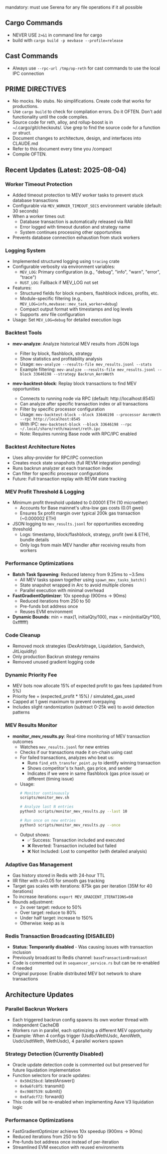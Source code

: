 mandatory: must use Serena for any file operations if it all possible

## Cargo Commands

- NEVER USE `2>&1` in command line for cargo
- build with `cargo build -p mevbase --profile=release`

## Cast Commands

- Always use `--rpc-url /tmp/op-reth` for cast commands to use the local IPC connection

## PRIME DIRECTIVES
- No mocks. No stubs. No simplifications. Create code that works for productions.
- Use `cargo build` to check for compilation errors. Do it OFTEN. Don't add functionality until the code compiles.
- Source code for reth, alloy, and rollup-boost is in ~/.cargo/git/checkouts/.  Use grep to find the source code for a function or struct.
- Document changes to architecture, design, and interfaces into CLAUDE.md
- Refer to this document every time you /compact
- Compile OFTEN.

## Recent Updates (Latest: 2025-08-04)

### Worker Timeout Protection
- Added timeout protection to MEV worker tasks to prevent stuck database transactions
- Configurable via `MEV_WORKER_TIMEOUT_SECS` environment variable (default: 30 seconds)
- When a worker times out:
  - Database transaction is automatically released via RAII
  - Error logged with timeout duration and strategy name
  - System continues processing other opportunities
- Prevents database connection exhaustion from stuck workers

### Logging System
- Implemented structured logging using `tracing` crate
- Configurable verbosity via environment variables:
  - `MEV_LOG`: Primary configuration (e.g., "debug", "info", "warn", "error", "trace")
  - `RUST_LOG`: Fallback if MEV_LOG not set
- Features:
  - Structured fields for block numbers, flashblock indices, profits, etc.
  - Module-specific filtering (e.g., `MEV_LOG=info,mevbase::mev_task_worker=debug`)
  - Compact output format with timestamps and log levels
  - Supports .env file configuration
- Usage: Set `MEV_LOG=debug` for detailed execution logs

### Backtest Tools
- **mev-analyze**: Analyze historical MEV results from JSON logs
  - Filter by block, flashblock, strategy
  - Show statistics and profitability analysis
  - Usage: `mev-analyze --results-file mev_results.jsonl --stats`
  - Example filtering: `mev-analyze --results-file mev_results.jsonl --block 33646198 --strategy Backrun_AeroWeth`

- **mev-backtest-block**: Replay block transactions to find MEV opportunities
  - Connects to running node via RPC (default: http://localhost:8545)
  - Can analyze after specific transaction index or all transactions
  - Filter by specific processor configuration
  - Usage: `mev-backtest-block --block 33646198 --processor AeroWeth --rpc http://localhost:8545`
  - With IPC: `mev-backtest-block --block 33646198 --rpc ~/.local/share/reth/mainnet/reth.ipc`
  - Note: Requires running Base node with RPC/IPC enabled

### Backtest Architecture Notes
- Uses alloy-provider for RPC/IPC connection
- Creates mock state snapshots (full REVM integration pending)
- Runs backrun analyzer at each transaction index
- Can filter for specific processor configurations
- Future: Full transaction replay with REVM state tracking

### MEV Profit Threshold & Logging
- Minimum profit threshold updated to 0.00001 ETH (10 microether)
  - Accounts for Base mainnet's ultra-low gas costs (0.01 gwei)
  - Ensures 5x profit margin over typical 200k gas transaction (~0.000002 ETH)
- JSON logging to `mev_results.jsonl` for opportunities exceeding threshold
  - Logs: timestamp, block/flashblock, strategy, profit (wei & ETH), bundle details
  - Only logs from main MEV handler after receiving results from workers

### Performance Optimizations
- **Batch Task Spawning**: Reduced latency from 9.25ms to ~3.5ms
  - All MEV tasks spawn together using `spawn_mev_tasks_batch()`
  - State snapshot wrapped in Arc to avoid multiple clones
  - Parallel execution with minimal overhead
- **FastGradientOptimizer**: 10x speedup (900ms → 90ms)
  - Reduced iterations from 250 to 50
  - Pre-funds bot address once
  - Reuses EVM environment
- **Dynamic Bounds**: min = max(1, initialQty/100), max = min(initialQty*100, 0xffffff)

### Code Cleanup
- Removed mock strategies (DexArbitrage, Liquidation, Sandwich, JitLiquidity)
- Only production Backrun strategy remains
- Removed unused gradient logging code

### Dynamic Priority Fee
- MEV bots now allocate 15% of expected profit to gas fees (updated from 5%)
- Priority fee = (expected_profit * 15%) / simulated_gas_used
- Capped at 1 gwei maximum to prevent overpaying
- Includes slight randomization (subtract 0-25k wei) to avoid detection patterns

### MEV Results Monitor
- **monitor_mev_results.py**: Real-time monitoring of MEV transaction outcomes
  - Watches `mev_results.jsonl` for new entries
  - Checks if our transactions made it on-chain using cast
  - For failed transactions, analyzes who beat us:
    - Runs `find_eth_transfer_point.py` to identify winning transaction
    - Shows competitor's tx hash, gas price, and sender
    - Indicates if we were in same flashblock (gas price issue) or different (timing issue)
  - Usage:
    ```bash
    # Monitor continuously
    scripts/monitor_mev.sh
    
    # Analyze last N entries
    python3 scripts/monitor_mev_results.py --last 10
    
    # Run once on new entries
    python3 scripts/monitor_mev_results.py --once
    ```
  - Output shows:
    - ✅ Success: Transaction included and executed
    - ❌ Reverted: Transaction included but failed
    - ❌ Not Included: Lost to competitor (with detailed analysis)

### Adaptive Gas Management
- Gas history stored in Redis with 24-hour TTL
- IIR filter with α=0.05 for smooth gas tracking
- Target gas scales with iterations: 875k gas per iteration (35M for 40 iterations)
- To increase iterations: `export MEV_GRADIENT_ITERATIONS=60`
- Bounds adjustment:
  - 2x over target: reduce to 50%
  - Over target: reduce to 80%
  - Under half target: increase to 150%
  - Otherwise: keep as is

### Redis Transaction Broadcasting (DISABLED)
- **Status: Temporarily disabled** - Was causing issues with transaction inclusion
- Previously broadcast to Redis channel: `baseTransactionBroadcast`
- Code is commented out in `sequencer_service.rs` but can be re-enabled if needed
- Original purpose: Enable distributed MEV bot network to share transactions

## Architecture Updates

### Parallel Backrun Workers
- Each triggered backrun config spawns its own worker thread with independent CacheDB
- Workers run in parallel, each optimizing a different MEV opportunity
- Example: When 4 configs trigger (UsdbcWethUsdc, AeroWeth, UsdcUsdtWeth, WethUsdc), 4 parallel workers spawn

### Strategy Detection (Currently Disabled)
- Oracle update detection code is commented out but preserved for future liquidation implementation
- Function selectors for oracle updates:
  - `0x50d25bcd`: latestAnswer()
  - `0x9a6fc8f5`: transmit()
  - `0xc9807539`: submit()
  - `0x6fadcf72`: forward()
- This code will be re-enabled when implementing Aave V3 liquidation logic

### Performance Optimizations
- FastGradientOptimizer achieves 10x speedup (900ms → 90ms)
- Reduced iterations from 250 to 50
- Pre-funds bot address once instead of per-iteration
- Streamlined EVM execution with reused environments
